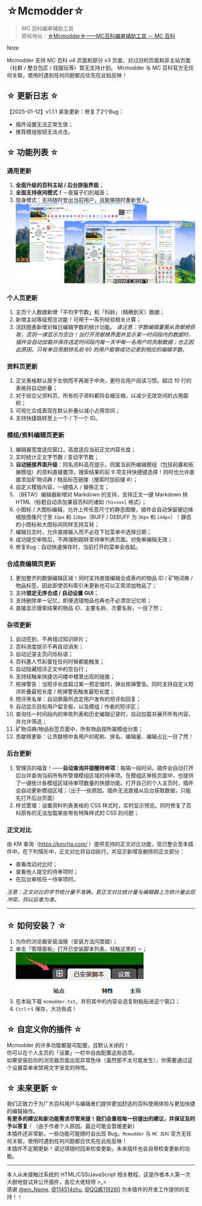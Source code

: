 # ☆Mcmodder☆

> MC 百科编审辅助工具  
> 原帖地址：[☆Mcmodder☆——MC百科编审辅助工具 － MC 百科](https://bbs.mcmod.cn/forum.php?mod=viewthread&tid=20483)

> [!NOTE]
> Mcmodder 支持 MC 百科 v4 页面和部分 v3 页面，对过旧的页面和非主站页面（社群 / 整合包区 / 找服玩等）暂无支持计划。
> Mcmodder 与 MC 百科官方无任何关联，使用时遇到任何问题都应优先在此贴反映！

## ☆ 更新日志 ☆

【2025-01-12】v1.1.1 紧急更新：修复了2个Bug：
- 插件设置无法正常生效；
- 推荐模组按钮无法点击。

## ☆ 功能列表 ☆

### 通用更新

1. **全面升级的百科主站 / 后台排版界面**；
2. **全面支持夜间模式！**－夜猫子们的福音；
3. 隐身模式：支持随时登出当前用户，且能够随时重新登入。
![](./img/image1.png)

### 个人页更新

1. 主页个人数据新增「平均字节数」和「科龄」（精确到天）数据；
2. 新增主站等级预览功能！可用于一系列经验相关计算；
3. 活跃图表新增对每日编辑字数的统计功能。
   *请注意：字数编辑量需从贡献榜获取，否则一律显示为空白！当打开贡献榜界面并显示某一时间段内的数据时，插件会自动加载并保存选定时间段内每一天中每一名用户的贡献数据；也正因此原因，只有单日贡献排名前 60 的用户能够成功记录到相应的编辑字数。*

### 资料页更新

1. 正文表格默认居于左侧而不再居于中央，更符合用户阅读习惯。超过 10 行的表格将自动折叠；
2. 对于综合父资料页，所有的子资料都将会被压缩，以减少无效空间的占用面积；
3. 可视化合成表现在默认折叠以减小占用空间；
4. 支持快捷跳转至上一个 / 下一个 ID。

### 模组/资料编辑页更新

1. 编辑器宽度适应窗口，高度适应当前正文内容长度；
2. 实时统计正文字节数 / 变动字节数；
3. **自动链接界面升级**：同名资料高亮提示，同属当前所编辑模组（包括前置和拓展模组）的资料直接置顶，搜索结果的前 9 项支持快捷键选择！同时也允许直接添加矿物词典 / 物品标签链接（搜索时加前缀 #）；
4. 自定义模版内容，一键插入 / 替换正文；
5. （BETA!）编辑器新增对 Markdown 的支持，支持正文一键 Markdown 转 HTML（标题自动添加兼容百科的诸如 `[h1=xxx]` 格式）；
6. 小图标 / 大图标编辑，允许上传任意尺寸的静态图像，插件会自动保留硬边缘缩放图像尺寸至 `32px` 和 `128px`（BUFF / DEBUFF 为 `36px` 和 `144px`）！静态的小图标和大图标间同样支持互转；
7. 编辑日志时，允许直接输入而不必在下拉菜单中选择日期；
8. 成功提交审核后，不再强制跳转至待审列表页面。对免审编辑无效；
9. 修复Bug：自动快速保存时，当前打开的菜单会收起。

### 合成表编辑页更新

1. 更加整齐的数据编辑区域！同时支持直接编辑合成表内的物品 ID / 矿物词典 / 物品标签，因此即使百科索引未更新也可以正常添加物品了；
2. 支持**锁定无序合成 / 自动设置 GUI**；
3. 支持删除单一记忆，即便选错物品也再也不必清空记忆啦；
4. 直接显示搜索结果的物品 ID、主要名称、次要名称，一目了然；

### 杂项更新

1. 自动签到，不再错过知识碎片；
2. 百科进度提示不再自动消失；
3. 自动记录主页闪烁标语；
4. 百科愚人节彩蛋在任何时候都能触发；
5. 自动隐藏短评正文中的空白行；
6. 支持轻触来快捷访问楼中楼里出现的链接；
7. 核弹警告：当短评长度超过某一预定值时，弹出核弹警告。同时支持自定义短评折叠最短长度 / 核弹警告触发最短长度；
8. 短评黑名单：自动屏蔽所选定用户发布的短评和回复；
9. 自动显示目标用户留言板，以及模组 / 作者的短评区；
10. 查询任一时间段内的审核列表和历史编辑记录时，自动加载并展开所有内容，并允许筛选；
11. 矿物词典/物品标签页面中，所有物品按所属模组分类；
12. 贡献榜更新：让贡献榜中各用户的昵称、排名、编辑量、编辑占比一目了然！

### 后台更新

1. 管理员的福音！——**自动查询并提醒待审项**：每隔一段时间，插件会自动打开后台并查询当前所有所管理模组区域的待审项。在模组区审核页面中，也提供了一键统计各模组区域待审项数量的快捷功能。打开自己的个人主页时，插件会自动更新模组区域；（出于一些原因，插件无法直接从后台获取数据，只能先打开后台页面）
2. 样式管理：设置资料列表表格的 CSS 样式时，实时显示预览。同时修复了百科原有的无法加载某些带有特殊样式的 CSS 的问题；

### 正文对比

由 KM 查询（https://kmcha.com/ ）提供支持的正文对比功能，现已整合至本插件中。在下列情形中，正文对比将自动执行，并显示新增及删除的正文部分：

- 查看改动对比时；
- 查看他人提交的待审项时；
- 在后台审核任一待审项时。

*注意：正文对比的字节统计量不准确。若正文对比统计量与编辑器上方统计量出现冲突，则以后者为准。*

---

## ☆ 如何安装？ ☆

1. 为你的浏览器安装油猴（安装方法问度娘）；
2. 单击「管理面板」打开已安装脚本列表，轻触这里的 `＋`；![](./img/image2.png)
3. 在本贴下载 `mcmodder.txt`，并将其中的内容全选复制粘贴进这个窗口；
4. `Ctrl＋S` 保存，大功告成！

## ☆ 自定义你的插件 ☆

Mcmodder 的许多功能都是可配置，且默认关闭的！  
你可以在个人主页的「设置」一栏中自由配置这些选项。  
如果安装后你的浏览器页面出现异常色块（虽然那不太可能发生），你需要通过这个设置菜单来禁用文字渐变的特性。

## ☆ 未来更新 ☆

我们正致力于为广大百科用户与编辑者们提供更加舒适的百科使用体验与更加快捷的编辑操作。  
**有更多的建议和新功能需求尽管来提！**我们会重视每一份提出的建议，并**保证及时予以答复**！（由于作者个人原因，最近可能会暂缓更新）  
本插件还非常新，一些功能可能随时会出现 Bug。`Mcmodder` 与 `MC 百科` 官方无任何关联，使用时遇到任何问题都应优先在此贴反映！  
本插件不定期更新！请记得随时回来检查更新。未来插件也会自带检查更新的功能。

---

本人从未接触过系统的 HTML/CSS/JavaScript 相关教程，这是作者本人第一次大胆地尝试并公开插件，各位大佬轻喷 >_<  
感谢 [@ein_Name](https://center.mcmod.cn/728642/), [@114514zhu](https://center.mcmod.cn/446458/), [@QQ酱119280](https://center.mcmod.cn/119280/) 为本插件的开发工作提供的支持！！
